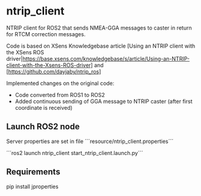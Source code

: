 # ntrip_client

NTRIP client for ROS2 that sends NMEA-GGA messages to caster in return for RTCM correction messages.

Code is based on XSens Knowledgebase article
[Using an NTRIP client with the XSens ROS driver|https://base.xsens.com/knowledgebase/s/article/Using-an-NTRIP-client-with-the-Xsens-ROS-driver] 
and
[https://github.com/dayjaby/ntrip_ros]

Implemented changes on the original code:

 * Code converted from ROS1 to ROS2
 * Added continuous sending of GGA message to NTRIP caster (after first coordinate is received)

## Launch ROS2 node

Server properties are set in file ´´´resource/ntrip_client.properties´´´

´´´ros2 launch ntrip_client start_ntrip_client.launch.py´´´

## Requirements

pip install jproperties
